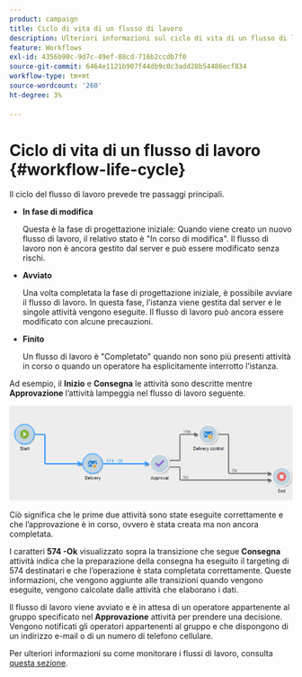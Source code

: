 ```yaml
---
product: campaign
title: Ciclo di vita di un flusso di lavoro
description: Ulteriori informazioni sul ciclo di vita di un flusso di lavoro
feature: Workflows
exl-id: 4356b90c-9d7c-49ef-88cd-716b2ccdb7f0
source-git-commit: 6464e1121b907f44db9c0c3add28b54486ecf834
workflow-type: tm+mt
source-wordcount: '260'
ht-degree: 3%

---
```


# Ciclo di vita di un flusso di lavoro {#workflow-life-cycle}



Il ciclo del flusso di lavoro prevede tre passaggi principali.

* **In fase di modifica**

   Questa è la fase di progettazione iniziale: Quando viene creato un nuovo flusso di lavoro, il relativo stato è &quot;In corso di modifica&quot;. Il flusso di lavoro non è ancora gestito dal server e può essere modificato senza rischi.

* **Avviato**

   Una volta completata la fase di progettazione iniziale, è possibile avviare il flusso di lavoro. In questa fase, l’istanza viene gestita dal server e le singole attività vengono eseguite. Il flusso di lavoro può ancora essere modificato con alcune precauzioni.

* **Finito**

   Un flusso di lavoro è &quot;Completato&quot; quando non sono più presenti attività in corso o quando un operatore ha esplicitamente interrotto l’istanza.

Ad esempio, il **Inizio** e **Consegna** le attività sono descritte mentre **Approvazione** l’attività lampeggia nel flusso di lavoro seguente.

![](assets/new-workflow-6.png)

Ciò significa che le prime due attività sono state eseguite correttamente e che l’approvazione è in corso, ovvero è stata creata ma non ancora completata.

I caratteri **574 -Ok** visualizzato sopra la transizione che segue **Consegna** attività indica che la preparazione della consegna ha eseguito il targeting di 574 destinatari e che l’operazione è stata completata correttamente. Queste informazioni, che vengono aggiunte alle transizioni quando vengono eseguite, vengono calcolate dalle attività che elaborano i dati.

Il flusso di lavoro viene avviato e è in attesa di un operatore appartenente al gruppo specificato nel **Approvazione** attività per prendere una decisione. Vengono notificati gli operatori appartenenti al gruppo e che dispongono di un indirizzo e-mail o di un numero di telefono cellulare.

Per ulteriori informazioni su come monitorare i flussi di lavoro, consulta [questa sezione](monitor-workflow-execution.md).
